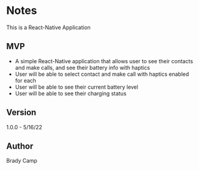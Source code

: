 # Notes

This is a React-Native Application

## MVP

- A simple React-Native application that allows user to see their contacts and make calls, and see their battery info with haptics
- User will be able to select contact and make call with haptics enabled for each
- User will be able to see their current battery level
- User will be able to see their charging status

## Version

1.0.0 - 5/16/22

## Author

Brady Camp